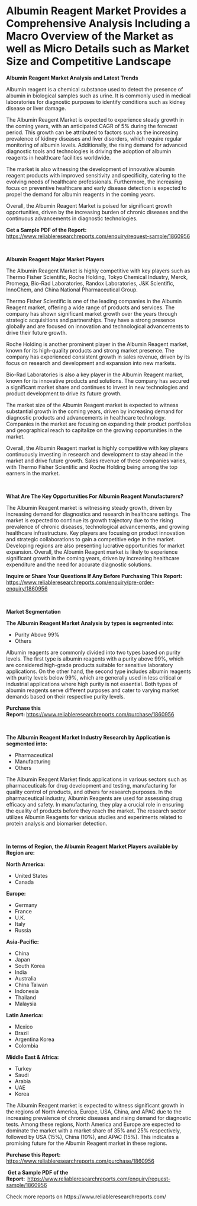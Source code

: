 <p><h1>Albumin Reagent Market Provides a Comprehensive Analysis Including a Macro Overview of the Market as well as Micro Details such as Market Size and Competitive Landscape</h1></p><p><strong>Albumin Reagent Market Analysis and Latest Trends</strong></p>
<p><p>Albumin reagent is a chemical substance used to detect the presence of albumin in biological samples such as urine. It is commonly used in medical laboratories for diagnostic purposes to identify conditions such as kidney disease or liver damage.</p><p>The Albumin Reagent Market is expected to experience steady growth in the coming years, with an anticipated CAGR of 5% during the forecast period. This growth can be attributed to factors such as the increasing prevalence of kidney diseases and liver disorders, which require regular monitoring of albumin levels. Additionally, the rising demand for advanced diagnostic tools and technologies is driving the adoption of albumin reagents in healthcare facilities worldwide.</p><p>The market is also witnessing the development of innovative albumin reagent products with improved sensitivity and specificity, catering to the evolving needs of healthcare professionals. Furthermore, the increasing focus on preventive healthcare and early disease detection is expected to propel the demand for albumin reagents in the coming years.</p><p>Overall, the Albumin Reagent Market is poised for significant growth opportunities, driven by the increasing burden of chronic diseases and the continuous advancements in diagnostic technologies.</p></p>
<p><strong>Get a Sample PDF of the Report:&nbsp;</strong> <a href="https://www.reliableresearchreports.com/enquiry/request-sample/1860956">https://www.reliableresearchreports.com/enquiry/request-sample/1860956</a></p>
<p>&nbsp;</p>
<p><strong>Albumin Reagent Major Market Players</strong></p>
<p><p>The Albumin Reagent Market is highly competitive with key players such as Thermo Fisher Scientific, Roche Holding, Tokyo Chemical Industry, Merck, Promega, Bio-Rad Laboratories, Randox Laboratories, J&K Scientific, InnoChem, and China National Pharmaceutical Group.</p><p>Thermo Fisher Scientific is one of the leading companies in the Albumin Reagent market, offering a wide range of products and services. The company has shown significant market growth over the years through strategic acquisitions and partnerships. They have a strong presence globally and are focused on innovation and technological advancements to drive their future growth.</p><p>Roche Holding is another prominent player in the Albumin Reagent market, known for its high-quality products and strong market presence. The company has experienced consistent growth in sales revenue, driven by its focus on research and development and expansion into new markets.</p><p>Bio-Rad Laboratories is also a key player in the Albumin Reagent market, known for its innovative products and solutions. The company has secured a significant market share and continues to invest in new technologies and product development to drive its future growth.</p><p>The market size of the Albumin Reagent market is expected to witness substantial growth in the coming years, driven by increasing demand for diagnostic products and advancements in healthcare technology. Companies in the market are focusing on expanding their product portfolios and geographical reach to capitalize on the growing opportunities in the market.</p><p>Overall, the Albumin Reagent market is highly competitive with key players continuously investing in research and development to stay ahead in the market and drive future growth. Sales revenue of these companies varies, with Thermo Fisher Scientific and Roche Holding being among the top earners in the market.</p></p>
<p>&nbsp;</p>
<p><strong>What Are The Key Opportunities For Albumin Reagent Manufacturers?</strong></p>
<p><p>The Albumin Reagent market is witnessing steady growth, driven by increasing demand for diagnostics and research in healthcare settings. The market is expected to continue its growth trajectory due to the rising prevalence of chronic diseases, technological advancements, and growing healthcare infrastructure. Key players are focusing on product innovation and strategic collaborations to gain a competitive edge in the market. Developing regions are also presenting lucrative opportunities for market expansion. Overall, the Albumin Reagent market is likely to experience significant growth in the coming years, driven by increasing healthcare expenditure and the need for accurate diagnostic solutions.</p></p>
<p><strong>Inquire or Share Your Questions If Any Before Purchasing This Report:</strong> <a href="https://www.reliableresearchreports.com/enquiry/pre-order-enquiry/1860956">https://www.reliableresearchreports.com/enquiry/pre-order-enquiry/1860956</a></p>
<p>&nbsp;</p>
<p><strong>Market Segmentation</strong></p>
<p><strong>The Albumin Reagent Market Analysis by types is segmented into:</strong></p>
<p><ul><li>Purity Above 99%</li><li>Others</li></ul></p>
<p><p>Albumin reagents are commonly divided into two types based on purity levels. The first type is albumin reagents with a purity above 99%, which are considered high-grade products suitable for sensitive laboratory applications. On the other hand, the second type includes albumin reagents with purity levels below 99%, which are generally used in less critical or industrial applications where high purity is not essential. Both types of albumin reagents serve different purposes and cater to varying market demands based on their respective purity levels.</p></p>
<p><strong>Purchase this Report:&nbsp;</strong><a href="https://www.reliableresearchreports.com/purchase/1860956">https://www.reliableresearchreports.com/purchase/1860956</a></p>
<p>&nbsp;</p>
<p><strong>The Albumin Reagent Market Industry Research by Application is segmented into:</strong></p>
<p><ul><li>Pharmaceutical</li><li>Manufacturing</li><li>Others</li></ul></p>
<p><p>The Albumin Reagent Market finds applications in various sectors such as pharmaceuticals for drug development and testing, manufacturing for quality control of products, and others for research purposes. In the pharmaceutical industry, Albumin Reagents are used for assessing drug efficacy and safety. In manufacturing, they play a crucial role in ensuring the quality of products before they reach the market. The research sector utilizes Albumin Reagents for various studies and experiments related to protein analysis and biomarker detection.</p></p>
<p>&nbsp;</p>
<p><strong>In terms of Region, the Albumin Reagent Market Players available by Region are:</strong></p>
<p>
    <p> <strong> North America: </strong>
        <ul>
            <li>United States</li>
            <li>Canada</li>
        </ul>
        </p> 
    <p> <strong> Europe: </strong>
        <ul>
            <li>Germany</li>
            <li>France</li>
            <li>U.K.</li>
            <li>Italy</li>
            <li>Russia</li>
        </ul>
        </p> 
    <p> <strong> Asia-Pacific: </strong>
        <ul>
            <li>China</li>
            <li>Japan</li>
            <li>South Korea</li>
            <li>India</li>
            <li>Australia</li>
            <li>China Taiwan</li>
            <li>Indonesia</li>
            <li>Thailand</li>
            <li>Malaysia</li>
        </ul>
        </p> 
    <p> <strong> Latin America: </strong>
        <ul>
            <li>Mexico</li>
            <li>Brazil</li>
            <li>Argentina Korea</li>
            <li>Colombia</li>
        </ul>
        </p> 
    <p> <strong> Middle East & Africa: </strong>
        <ul>
            <li>Turkey</li>
            <li>Saudi</li>
            <li>Arabia</li>
            <li>UAE</li>
            <li>Korea</li>
        </ul>
    </p>
    </p>
<p><p>The Albumin Reagent market is expected to witness significant growth in the regions of North America, Europe, USA, China, and APAC due to the increasing prevalence of chronic diseases and rising demand for diagnostic tests. Among these regions, North America and Europe are expected to dominate the market with a market share of 35% and 25% respectively, followed by USA (15%), China (10%), and APAC (15%). This indicates a promising future for the Albumin Reagent market in these regions.</p></p>
<p><strong>Purchase this Report: </strong><a href="https://www.reliableresearchreports.com/purchase/1860956">https://www.reliableresearchreports.com/purchase/1860956</a></p>
<p>&nbsp;<strong>Get a Sample PDF of the Report:&nbsp;&nbsp;</strong><a href="https://www.reliableresearchreports.com/enquiry/request-sample/1860956">https://www.reliableresearchreports.com/enquiry/request-sample/1860956</a></p>
<p><strong></strong></p>
<p>Check more reports on https://www.reliableresearchreports.com/</p>